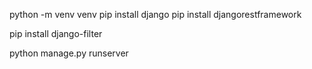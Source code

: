 python -m venv venv
pip install django
pip install djangorestframework


pip install django-filter

python manage.py runserver